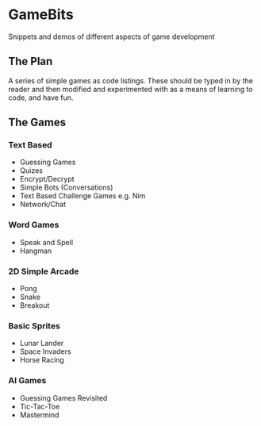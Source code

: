 # GameBits

Snippets and demos of different aspects of game development 

## The Plan

A series of simple games as code listings. These should be typed in by the reader and then modified and experimented with as a
means of learning to code, and have fun.

## The Games

### Text Based
  * Guessing Games
  * Quizes
  * Encrypt/Decrypt
  * Simple Bots (Conversations)
  * Text Based Challenge Games e.g. Nim
  * Network/Chat

### Word Games
  * Speak and Spell
  * Hangman

### 2D Simple Arcade
  * Pong
  * Snake
  * Breakout

### Basic Sprites
  * Lunar Lander
  * Space Invaders
  * Horse Racing
    
### AI Games
  * Guessing Games Revisited
  * Tic-Tac-Toe
  * Mastermind
